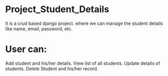 # Project_Student_Details
It is a crud based django project. where we can manage the student details like name, email, password, etc.

# User can:
  Add student and his/her details.
  View list of all students.
  Update details of students.
  Delete Student and his/her record.
